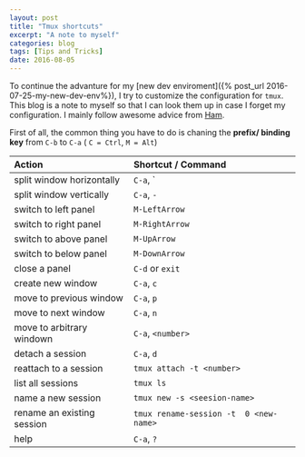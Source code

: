 ```yaml
---
layout: post
title: "Tmux shortcuts"
excerpt: "A note to myself"
categories: blog
tags: [Tips and Tricks]
date: 2016-08-05
---
```


To continue the advanture for my [new dev enviroment]({% post_url 2016-07-25-my-new-dev-env%}), I try to customize the configuration for `tmux`. This blog is a note to myself so that I can look them up in case I forget my configuration. I mainly follow awesome advice from [Ham](http://www.hamvocke.com/blog/a-guide-to-customizing-your-tmux-conf/).

First of all, the common thing you have to do is chaning the **prefix/ binding key** from `C-b` to `C-a` ( `C = Ctrl`, `M = Alt`)

| Action                     |  Shortcut / Command      			 |
|:---------------------------|:--------------------------------------|
| split window horizontally  | `C-a`, `|`  							 |
| split window vertically 	 | `C-a`, `-`  							 |
| switch to left panel		 | `M-LeftArrow`						 | 
| switch to right panel		 | `M-RightArrow`						 | 
| switch to above panel		 | `M-UpArrow`							 | 
| switch to below panel		 | `M-DownArrow`						 | 
| close a panel 			 | `C-d` or `exit` 						 |
| create new window 		 | `C-a`, `c` 							 |
| move to previous window    | `C-a`, `p` 							 |
| move to next window 		 | `C-a`, `n` 							 |
| move to arbitrary	windown	 |  `C-a`, `<number>`					 | 
| detach a session		     | `C-a`, `d` 							 |
| reattach to a session      | `tmux attach -t <number>`             |
| list all sessions    		 | `tmux ls`                			 |
| name a new session 		 | `tmux new -s <seesion-name>`  		 |
| rename an existing session | `tmux rename-session -t  0 <new-name>`|
| help 		 				 | `C-a`, `?`							 |
